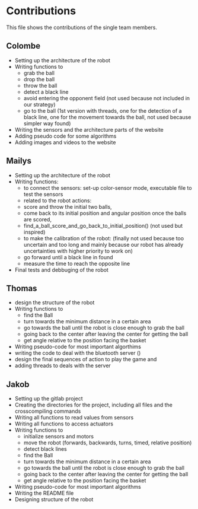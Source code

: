 # Contributions

This file shows the contributions of the single team members.

## Colombe 
- Setting up the architecture of the robot
- Writing functions to
    - grab the ball
    - drop the ball
    - throw the ball
    - detect a black line
    - avoid entering the opponent field (not used because not included in our strategy)
    - go to the ball (1st version with threads, one for the detection of a black line, one for the movement towards the ball, not used because simpler way found)
- Writing the sensors and the architecture parts of the website
- Adding pseudo code for some algorithms
- Adding images and videos to the website


## Mailys
- Setting up the architecture of the robot
- Writing functions: 
     - to connect the sensors: set-up color-sensor mode, executable file to test the sensors 
     - related to the robot actions:
	 - score and throw the initial two balls, 
	 - come back to its initial position and angular position once the balls are scored,
	 - find_a_ball_score_and_go_back_to_initial_position() (not used but inspired)
     - to make the calibration of the robot: (finally not used because too uncertain and too long and mainly because our robot has already uncertainties with higher priority to work on)
	 - go forward until a black line in found
	 - measure the time to reach the opposite line
- Final tests and debbuging of the robot


## Thomas
- design the structure of the robot
- Writing functions to
    - find the Ball
    - turn towards the minimum distance in a certain area
    - go towards the ball until the robot is close enough to grab the ball
    - going back to the center after leaving the center for getting the ball
    - get angle relative to the position facing the basket
- Writing pseudo-code for most important algorthims
- writing the code to deal with the bluetooth server ()
- design the final sequences of action to play the game and 
- adding threads to deals with the server


## Jakob 
- Setting up the gitlab project
- Creating the directories for the project, including all files and the crosscompiling commands
- Writing all functions to read values from sensors
- Writing all functions to access actuators
- Writing functions to
    - initialize sensors and motors
    - move the robot (forwards, backwards, turns, timed, relative position)
    - detect black lines
    - find the Ball
    - turn towards the minimum distance in a certain area
    - go towards the ball until the robot is close enough to grab the ball
    - going back to the center after leaving the center for getting the ball
    - get angle relative to the position facing the basket
- Writing pseudo-code for most important algorithms
- Writing the README file
- Designing structure of the robot
